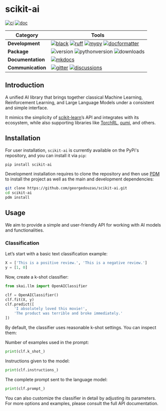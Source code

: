 [black badge]: <https://img.shields.io/badge/%20style-black-000000.svg>
[black]: <https://github.com/psf/black>
[docformatter badge]: <https://img.shields.io/badge/%20formatter-docformatter-fedcba.svg>
[docformatter]: <https://github.com/PyCQA/docformatter>
[ruff badge]: <https://img.shields.io/endpoint?url=https://raw.githubusercontent.com/charliermarsh/ruff/main/assets/badge/v1.json>
[ruff]: <https://github.com/charliermarsh/ruff>
[mypy badge]: <http://www.mypy-lang.org/static/mypy_badge.svg>
[mypy]: <http://mypy-lang.org>
[mkdocs badge]: <https://img.shields.io/badge/docs-mkdocs%20material-blue.svg?style=flat>
[mkdocs]: <https://squidfunk.github.io/mkdocs-material>
[version badge]: <https://img.shields.io/pypi/v/scikit-ai.svg>
[pythonversion badge]: <https://img.shields.io/pypi/pyversions/scikit-ai.svg>
[downloads badge]: <https://img.shields.io/pypi/dd/scikit-ai>
[gitter]: <https://gitter.im/scikit-ai/community>
[gitter badge]: <https://badges.gitter.im/join%20chat.svg>
[discussions]: <https://github.com/georgedouzas/scikit-ai/discussions>
[discussions badge]: <https://img.shields.io/github/discussions/georgedouzas/scikit-ai>
[ci]: <https://github.com/georgedouzas/scikit-ai/actions?query=workflow>
[ci badge]: <https://github.com/georgedouzas/scikit-ai/actions/workflows/ci.yml/badge.svg?branch=main>
[doc]: <https://github.com/georgedouzas/scikit-ai/actions?query=workflow>
[doc badge]: <https://github.com/georgedouzas/scikit-ai/actions/workflows/doc.yml/badge.svg?branch=main>

# scikit-ai

[![ci][ci badge]][ci] [![doc][doc badge]][doc]

| Category          | Tools    |
| ------------------| -------- |
| **Development**   | [![black][black badge]][black] [![ruff][ruff badge]][ruff] [![mypy][mypy badge]][mypy] [![docformatter][docformatter badge]][docformatter] |
| **Package**       | ![version][version badge] ![pythonversion][pythonversion badge] ![downloads][downloads badge] |
| **Documentation** | [![mkdocs][mkdocs badge]][mkdocs]|
| **Communication** | [![gitter][gitter badge]][gitter] [![discussions][discussions badge]][discussions] |

## Introduction

A unified AI library that brings together classical Machine Learning, Reinforcement Learning, and Large Language Models under a
consistent and simple interface.

It mimics the simplicity of [scikit-learn](https://scikit-learn.org/stable)’s API and integrates with its ecosystem, while also
supporting libraries like [TorchRL](https://docs.pytorch.org/rl/stable/index.html), [oumi](https://oumi.ai/), and others.

## Installation

For user installation, `scikit-ai` is currently available on the PyPi's repository, and you can
install it via `pip`:

```bash
pip install scikit-ai
```

Development installation requires to clone the repository and then use [PDM](https://github.com/pdm-project/pdm) to install the
project as well as the main and development dependencies:

```bash
git clone https://github.com/georgedouzas/scikit-ai.git
cd scikit-ai
pdm install
```

## Usage

We aim to provide a simple and user-friendly API for working with AI models and functionalities.

### Classification

Let’s start with a basic text classification example:

```python
X = ['This is a positive review.', 'This is a negative review.']
y = [1, 0]
```

Now, create a k-shot classifier:

```python
from skai.llm import OpenAIClassifier

clf = OpenAIClassifier()
clf.fit(X, y)
clf.predict([
    'I absolutely loved this movie!',
    'The product was terrible and broke immediately.'
])
```

By default, the classifier uses reasonable k-shot settings. You can inspect them:

Number of examples used in the prompt:

```python
print(clf.k_shot_)
```

Instructions given to the model:

```python
print(clf.instructions_)
```

The complete prompt sent to the language model:

```python
print(clf.prompt_)
```

You can also customize the classifier in detail by adjusting its parameters. For more options and examples, please consult the
full API documentation.
